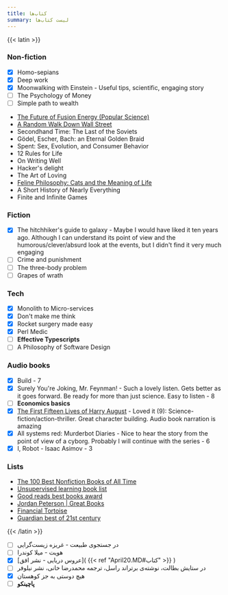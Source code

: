 ```yaml
---
title: کتاب‌ها
summary: لیست کتاب‌ها
---
```


{{< latin >}}

### Non-fiction
- [X] Homo-sepians
- [X] Deep work
- [X] Moonwalking with Einstein - Useful tips, scientific, engaging story
- [ ] The Psychology of Money
- [ ] Simple path to wealth

- [The Future of Fusion Energy (Popular Science)](https://eli.thegreenplace.net/2022/book-review-the-future-of-fusion-energy-by-j-parisi-and-j-ball/)
- [A Random Walk Down Wall Street](https://www.amazon.com/Random-Walk-Down-Wall-Street-dp-1324051132/dp/1324051132/ref=nav_signin)
- Secondhand Time: The Last of the Soviets
- Gödel, Escher, Bach: an Eternal Golden Braid
- Spent: Sex, Evolution, and Consumer Behavior
- 12 Rules for Life
- On Writing Well
- Hacker's delight
- The Art of Loving
- [Feline Philosophy: Cats and the Meaning of Life](https://lareviewofbooks.org/article/cats-and-the-good-life/)
- A Short History of Nearly Everything
- Finite and Infinite Games

### Fiction
- [X] The hitchhiker's guide to galaxy - Maybe I would have liked it ten years ago. Although I can understand its point of view and the humorous/clever/absurd look at the events, but I didn't find it very much engaging
- [ ] Crime and punishment
- [ ] The three-body problem
- [ ] Grapes of wrath

### Tech
- [X] Monolith to Micro-services
- [X] Don't make me think
- [X] Rocket surgery made easy
- [X] Perl Medic
- [ ] **Effective Typescripts**
- [ ] A Philosophy of Software Design

### Audio books
- [X] Build - 7
- [X] Surely You're Joking, Mr. Feynman! - Such a lovely listen. Gets better as it goes forward. Be ready for more than just science. Easy to listen - 8
- [ ] **Economics basics**
- [X] [The First Fifteen Lives of Harry August](https://youtu.be/dMYgY5FhO3M?t=306) - Loved it (9): Science-fiction/action-thriller. Great character building. Audio book narration is amazing
- [X] All systems red: Murderbot Diaries - Nice to hear the story from the point of view of a cyborg. Probably I will continue with the series - 6
- [X] I, Robot - Isaac Asimov - 3

### Lists

- [The 100 Best Nonfiction Books of All Time](https://www.goodreads.com/list/show/1.Best_Non_Fiction_Books)
- [Unsupervised learning book list](https://danielmiessler.com/podcast/unsupervised-learning-book-list/)
- [Good reads best books award](https://www.goodreads.com/choiceawards/best-books-2022)
- [Jordan Peterson | Great Books](https://www.jordanbpeterson.com/great-books/)
- [Financial Tortoise](https://www.financialtortoise.com/bestbooks)
- [Guardian best of 21st century](https://www.theguardian.com/books/2019/sep/21/best-books-of-the-21st-century)

{{< /latin >}}

- [ ] در جستجوی طبیعت - غریزه زیست‌گرایی
- [ ] هویت - میلا کوندرا
- [x] [عروس دریایی - نشر افق]( {{< ref "April20.MD#کتاب" >}} )
- [ ] در ستایش بطالت، نوشته‌ی برتراند راسل، ترجمه محمدرضا خانی، نشر نیلوفر
- [X] هیچ دوستی به جز کوهستان
- [ ] **پاچینکو**
